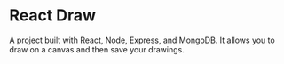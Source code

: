 # React Draw 

A project built with React, Node, Express, and MongoDB. It allows you to draw on a canvas and then save your drawings.
